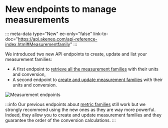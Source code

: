 # New endpoints to manage measurements
::: meta-data type="New" ee-only="false" link-to-doc="https://api.akeneo.com/api-reference-index.html#Measurementfamily"
:::

We introduced two new API endpoints to create, update and list your measurement families:
- A first endpoint to [retrieve all the measurement families](https://api.akeneo.com/api-reference.html#measurement_families_get_list) with their units and conversion,
- A second endpoint to [create and update measurement families](https://api.akeneo.com/api-reference.html#patch_measurement_families) with their units and conversion.

![Measurement endpoints](../img/measurements-api.png)

:::info
Our previous endpoints about [metric families](https://api.akeneo.com/api-reference.html#Measurefamily) still work but we strongly recommend using the new ones as they are way more powerful. Indeed, they allow you to create and update measurement families and they guarantee the order of the conversion calculations.
:::
